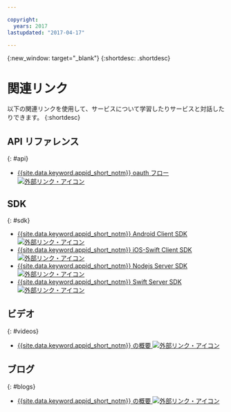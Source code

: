 ```yaml
---

copyright:
  years: 2017
lastupdated: "2017-04-17"

---
```


{:new_window: target="_blank"}
{:shortdesc: .shortdesc}


# 関連リンク

以下の関連リンクを使用して、サービスについて学習したりサービスと対話したりできます。
{:shortdesc}

## API リファレンス
{: #api}

* <a href="https://appid-oauth.ng.bluemix.net/swagger-ui/#!/Authorization_Server_V3/authorization" target="_blank">{{site.data.keyword.appid_short_notm}} oauth フロー <img src="../../icons/launch-glyph.svg" alt="外部リンク・アイコン"></a>


## SDK
{: #sdk}

* <a href="https://github.com/ibm-cloud-security/appid-clientsdk-android" target="_blank">{{site.data.keyword.appid_short_notm}} Android Client SDK <img src="../../icons/launch-glyph.svg" alt="外部リンク・アイコン"></a>
* <a href="https://github.com/ibm-cloud-security/appid-clientsdk-swift" target="_blank">{{site.data.keyword.appid_short_notm}} iOS-Swift Client SDK <img src="../../icons/launch-glyph.svg" alt="外部リンク・アイコン"></a>
* <a href="https://github.com/ibm-cloud-security/appid-serversdk-nodejs" target="_blank">{{site.data.keyword.appid_short_notm}} Nodejs Server SDK <img src="../../icons/launch-glyph.svg" alt="外部リンク・アイコン"></a>
* <a href="https://github.com/ibm-cloud-security/appid-serversdk-swift" target="_blank">{{site.data.keyword.appid_short_notm}} Swift Server SDK <img src="../../icons/launch-glyph.svg" alt="外部リンク・アイコン"></a>


## ビデオ
{: #videos}

* <a href="https://www.youtube.com/watch?v=cTn7l_J3tPg" target="_blank">{{site.data.keyword.appid_short_notm}} の概要 <img src="../../icons/launch-glyph.svg" alt="外部リンク・アイコン"></a>


## ブログ
{: #blogs}

* <a href="https://www.ibm.com/blogs/bluemix/2017/03/introducing-ibm-bluemix-app-id-authentication-profiles-service-app-developers/" target="_blank">{{site.data.keyword.appid_short_notm}} の概要 <img src="../../icons/launch-glyph.svg" alt="外部リンク・アイコン"></a>
